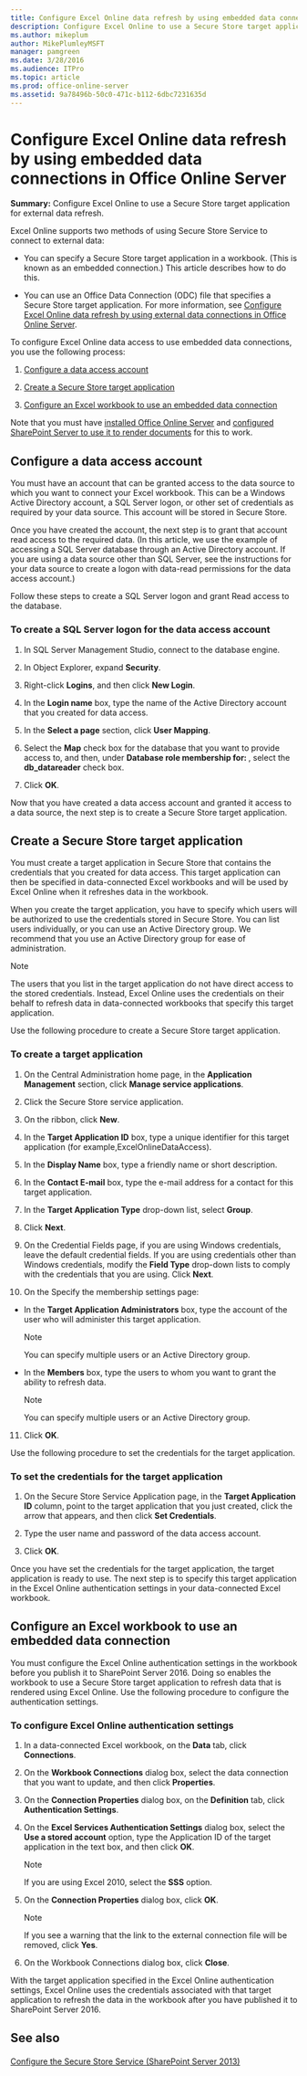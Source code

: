 ```yaml
---
title: Configure Excel Online data refresh by using embedded data connections in Office Online Server
description: Configure Excel Online to use a Secure Store target application for external data refresh.
ms.author: mikeplum
author: MikePlumleyMSFT
manager: pamgreen
ms.date: 3/28/2016
ms.audience: ITPro
ms.topic: article
ms.prod: office-online-server
ms.assetid: 9a78496b-50c0-471c-b112-6dbc7231635d
---
```



# Configure Excel Online data refresh by using embedded data connections in Office Online Server

 **Summary:** Configure Excel Online to use a Secure Store target application for external data refresh.
  
    
    


Excel Online supports two methods of using Secure Store Service to connect to external data:
  
    
    


- You can specify a Secure Store target application in a workbook. (This is known as an embedded connection.) This article describes how to do this.
    
  
- You can use an Office Data Connection (ODC) file that specifies a Secure Store target application. For more information, see  [Configure Excel Online data refresh by using external data connections in Office Online Server](configure-excel-online-data-refresh-by-using-external-data-connections-in-office.md).
    
  

To configure Excel Online data access to use embedded data connections, you use the following process:
  
    
    


1.  [Configure a data access account](#part1)
    
  
2.  [Create a Secure Store target application](#part2)
    
  
3.  [Configure an Excel workbook to use an embedded data connection](#ConfigureWorkbook)
    
  

Note that you must have  [installed Office Online Server](deploy-office-online-server.md) and [configured SharePoint Server to use it to render documents](configure-office-online-server-for-sharepoint-server-2016/configure-office-online-server-for-sharepoint-server-2016.md) for this to work.
  
    
    


## Configure a data access account
<a name="part1"> </a>

You must have an account that can be granted access to the data source to which you want to connect your Excel workbook. This can be a Windows Active Directory account, a SQL Server logon, or other set of credentials as required by your data source. This account will be stored in Secure Store.
  
    
    
Once you have created the account, the next step is to grant that account read access to the required data. (In this article, we use the example of accessing a SQL Server database through an Active Directory account. If you are using a data source other than SQL Server, see the instructions for your data source to create a logon with data-read permissions for the data access account.)
  
    
    
Follow these steps to create a SQL Server logon and grant Read access to the database.
  
    
    

### To create a SQL Server logon for the data access account


1. In SQL Server Management Studio, connect to the database engine.
    
  
2. In Object Explorer, expand **Security**.
    
  
3. Right-click **Logins**, and then click **New Login**.
    
  
4. In the **Login name** box, type the name of the Active Directory account that you created for data access.
    
  
5. In the **Select a page** section, click **User Mapping**.
    
  
6. Select the **Map** check box for the database that you want to provide access to, and then, under **Database role membership for: <database>**, select the **db_datareader** check box.
    
  
7. Click **OK**.
    
  
Now that you have created a data access account and granted it access to a data source, the next step is to create a Secure Store target application.
  
    
    

## Create a Secure Store target application
<a name="part2"> </a>

You must create a target application in Secure Store that contains the credentials that you created for data access. This target application can then be specified in data-connected Excel workbooks and will be used by Excel Online when it refreshes data in the workbook.
  
    
    
When you create the target application, you have to specify which users will be authorized to use the credentials stored in Secure Store. You can list users individually, or you can use an Active Directory group. We recommend that you use an Active Directory group for ease of administration.
  
    
    

> [!NOTE]
> The users that you list in the target application do not have direct access to the stored credentials. Instead, Excel Online uses the credentials on their behalf to refresh data in data-connected workbooks that specify this target application. 
  
    
    

Use the following procedure to create a Secure Store target application.
  
    
    

### To create a target application


1. On the Central Administration home page, in the **Application Management** section, click **Manage service applications**.
    
  
2. Click the Secure Store service application.
    
  
3. On the ribbon, click **New**.
    
  
4. In the **Target Application ID** box, type a unique identifier for this target application (for example,ExcelOnlineDataAccess).
    
  
5. In the **Display Name** box, type a friendly name or short description.
    
  
6. In the **Contact E-mail** box, type the e-mail address for a contact for this target application.
    
  
7. In the **Target Application Type** drop-down list, select **Group**.
    
  
8. Click **Next**.
    
  
9. On the Credential Fields page, if you are using Windows credentials, leave the default credential fields. If you are using credentials other than Windows credentials, modify the **Field Type** drop-down lists to comply with the credentials that you are using. Click **Next**.
    
  
10. On the Specify the membership settings page:
    
  - In the **Target Application Administrators** box, type the account of the user who will administer this target application.
    
    > [!NOTE]
      > You can specify multiple users or an Active Directory group. 
  - In the **Members** box, type the users to whom you want to grant the ability to refresh data.
    
    > [!NOTE]
      > You can specify multiple users or an Active Directory group. 
11. Click **OK**.
    
  
Use the following procedure to set the credentials for the target application.
  
    
    

### To set the credentials for the target application


1. On the Secure Store Service Application page, in the **Target Application ID** column, point to the target application that you just created, click the arrow that appears, and then click **Set Credentials**.
    
  
2. Type the user name and password of the data access account.
    
  
3. Click **OK**.
    
  
Once you have set the credentials for the target application, the target application is ready to use. The next step is to specify this target application in the Excel Online authentication settings in your data-connected Excel workbook.
  
    
    

## Configure an Excel workbook to use an embedded data connection
<a name="ConfigureWorkbook"> </a>

You must configure the Excel Online authentication settings in the workbook before you publish it to SharePoint Server 2016. Doing so enables the workbook to use a Secure Store target application to refresh data that is rendered using Excel Online. Use the following procedure to configure the authentication settings.
  
    
    

### To configure Excel Online authentication settings


1. In a data-connected Excel workbook, on the **Data** tab, click **Connections**.
    
  
2. On the **Workbook Connections** dialog box, select the data connection that you want to update, and then click **Properties**.
    
  
3. On the **Connection Properties** dialog box, on the **Definition** tab, click **Authentication Settings**.
    
  
4. On the **Excel Services Authentication Settings** dialog box, select the **Use a stored account** option, type the Application ID of the target application in the text box, and then click **OK**.
    
    > [!NOTE]
      > If you are using Excel 2010, select the **SSS** option.
5. On the **Connection Properties** dialog box, click **OK**.
    
    > [!NOTE]
      > If you see a warning that the link to the external connection file will be removed, click **Yes**. 
6. On the Workbook Connections dialog box, click **Close**.
    
  
With the target application specified in the Excel Online authentication settings, Excel Online uses the credentials associated with that target application to refresh the data in the workbook after you have published it to SharePoint Server 2016.
  
    
    

## See also
<a name="ConfigureWorkbook"> </a>


#### 


  
    
    
 [Configure the Secure Store Service (SharePoint Server 2013)](http://technet.microsoft.com/library/29c0bc76-d835-401b-a2fb-abb069e84125.aspx)
